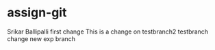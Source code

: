 # assign-git
Srikar Ballipalli
first change
This is a change on testbranch2
testbranch change
new exp branch